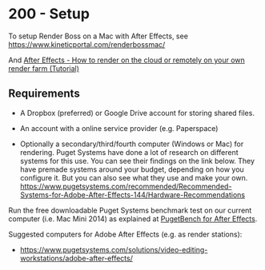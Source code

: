 # 200 - Setup

To setup Render Boss on a Mac with After Effects, see https://www.kineticportal.com/renderbossmac/

And [After Effects - How to render on the cloud or remotely on your own render farm (Tutorial)](https://www.youtube.com/watch?v=tA_oHbvAnYs)

## Requirements

- A Dropbox (preferred) or Google Drive account for storing shared files.
- An account with a online service provider (e.g. Paperspace)

- Optionally a secondary/third/fourth computer (Windows or Mac) for rendering. Puget Systems have done a lot of research on different systems for this use. You can see their findings on the link below. They have premade systems around your budget, depending on how you configure it. But you can also see what they use and make your own.
 https://www.pugetsystems.com/recommended/Recommended-Systems-for-Adobe-After-Effects-144/Hardware-Recommendations

Run the free downloadable Puget Systems benchmark test on our current computer (i.e. Mac Mini 2014) as explained at [PugetBench for After Effects](https://www.pugetsystems.com/labs/articles/pugetbench-for-after-effects-1287/).

Suggested computers for Adobe After Effects (e.g. as render stations):

- https://www.pugetsystems.com/solutions/video-editing-workstations/adobe-after-effects/